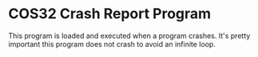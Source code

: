 # COS32 Crash Report Program

This program is loaded and executed when a program crashes. It's pretty important this program
does not crash to avoid an infinite loop.